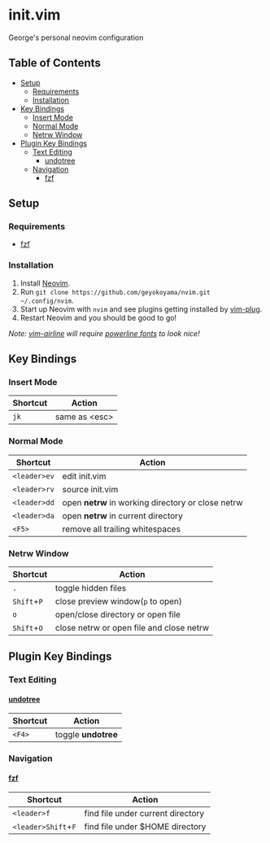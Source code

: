 # init.vim
George's personal neovim configuration

## Table of Contents
* [Setup](#setup)
  - [Requirements](#requirements)
  - [Installation](#installation)
* [Key Bindings](#key-bindings)
  - [Insert Mode](#insert-mode)
  - [Normal Mode](#normal-mode)
  - [Netrw Window](#netrw-window)
* [Plugin Key Bindings](#plugin-key-bindings)
  - [Text Editing](#text-editing)
    + [undotree](#undotree)
  - [Navigation](#navigation)
    + [fzf](#fzf)

## Setup
### Requirements
* [fzf](https://github.com/junegunn/fzf)

### Installation
1. Install [Neovim](https://github.com/neovim/neovim/wiki/Installing-Neovim).
2. Run `git clone https://github.com/geyokoyama/nvim.git ~/.config/nvim`.
3. Start up Neovim with `nvim` and see plugins getting installed by [vim-plug](https://github.com/junegunn/vim-plug).
4. Restart Neovim and you should be good to go!

*Note: [vim-airline](https://github.com/vim-airline/vim-airline) will require [powerline fonts](https://github.com/vim-airline/vim-airline#integrating-with-powerline-fonts) to look nice!*

## Key Bindings
### Insert Mode
|Shortcut|Action|
|---|---|
|`jk`|same as \<esc\>|

### Normal Mode
|Shortcut|Action|
|---|---|
|`<leader>ev`|edit init.vim|
|`<leader>rv`|source init.vim|
|`<leader>dd`|open **netrw** in working directory or close netrw|
|`<leader>da`|open **netrw** in current directory|
|`<F5>`|remove all trailing whitespaces|

### Netrw Window
|Shortcut|Action|
|---|---|
|`.`|toggle hidden files|
|`Shift`+`P`|close preview window(`p` to open)|
|`o`|open/close directory or open file|
|`Shift`+`O`|close netrw or open file and close netrw|

## Plugin Key Bindings
### Text Editing
#### [undotree](https://github.com/mbbill/undotree)
|Shortcut|Action|
|---|---|
|`<F4>`|toggle **undotree**|

### Navigation
#### [fzf](https://github.com/junegunn/fzf)
|Shortcut|Action|
|---|---|
|`<leader>f`|find file under current directory|
|`<leader>Shift`+`F`|find file under $HOME directory|
